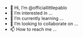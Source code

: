 - 👋 Hi, I’m @officiallittlepablo
- 👀 I’m interested in ...
- 🌱 I’m currently learning ...
- 💞️ I’m looking to collaborate on ...
- 📫 How to reach me ...

<!---
officiallittlepablo/officiallittlepablo is a ✨ special ✨ repository because its `README.md` (this file) appears on your GitHub profile.
You can click the Preview link to take a look at your changes.
--->
